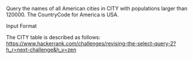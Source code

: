 Query the names of all American cities in CITY with populations larger than 120000. The CountryCode for America is USA.

Input Format

The CITY table is described as follows:
https://www.hackerrank.com/challenges/revising-the-select-query-2?h_r=next-challenge&h_v=zen
